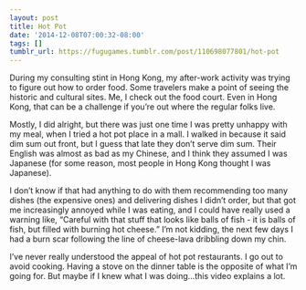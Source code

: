 ```yaml
---
layout: post
title: Hot Pot
date: '2014-12-08T07:00:32-08:00'
tags: []
tumblr_url: https://fugugames.tumblr.com/post/110698077801/hot-pot
---
```

During my consulting stint in Hong Kong, my after-work activity was trying to figure out how to order food. Some travelers make a point of seeing the historic and cultural sites. Me, I check out the food court. Even in Hong Kong, that can be a challenge if you’re out where the regular folks live.

Mostly, I did alright, but there was just one time I was pretty unhappy with my meal, when I tried a hot pot place in a mall. I walked in because it said dim sum out front, but I guess that late they don’t serve dim sum. Their English was almost as bad as my Chinese, and I think they assumed I was Japanese (for some reason, most people in Hong Kong thought I was Japanese).

I don’t know if that had anything to do with them recommending too many dishes (the expensive ones) and delivering dishes I didn’t order, but that got me increasingly annoyed while I was eating, and I could have really used a warning like, “Careful with that stuff that looks like balls of fish - it is balls of fish, but filled with burning hot cheese.” I’m not kidding, the next few days I had a burn scar following the line of cheese-lava dribbling down my chin.

I’ve never really understood the appeal of hot pot restaurants. I go out to avoid cooking. Having a stove on the dinner table is the opposite of what I’m going for. But maybe if I knew what I was doing…this video explains a lot.

